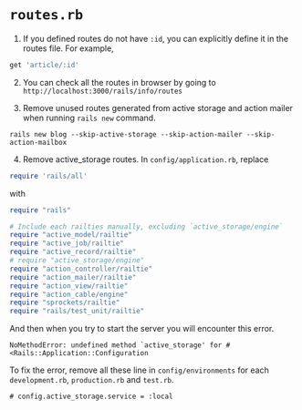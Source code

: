 # `routes.rb`

1. If you defined routes do not have `:id`, you can explicitly define it in the routes file. For example,
```ruby
get 'article/:id'
```

2. You can check all the routes in browser by going to `http://localhost:3000/rails/info/routes`

3. Remove unused routes generated from active storage and action mailer when running `rails new` command.
```
rails new blog --skip-active-storage --skip-action-mailer --skip-action-mailbox
```

4. Remove active_storage routes. In `config/application.rb`, replace
```ruby
require 'rails/all'
```
with 
```ruby
require "rails"

# Include each railties manually, excluding `active_storage/engine`
require "active_model/railtie"
require "active_job/railtie"
require "active_record/railtie"
# require "active_storage/engine"
require "action_controller/railtie"
require "action_mailer/railtie"
require "action_view/railtie"
require "action_cable/engine"
require "sprockets/railtie"
require "rails/test_unit/railtie"

```
And then when you try to start the server you will encounter this error.
```
NoMethodError: undefined method `active_storage' for #<Rails::Application::Configuration
```
To fix the error, remove all these line in `config/environments` for each `development.rb`, `production.rb` and `test.rb`.
```
# config.active_storage.service = :local
```